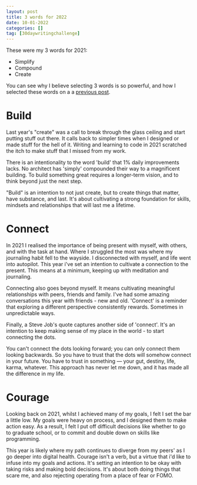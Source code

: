 ```yaml
---
layout: post
title: 3 words for 2022
date: 10-01-2022
categories: []
tag: [30daywritingchallenge]
---
```


These were my 3 words for 2021:

* Simplify
* Compound
* Create

You can see why I believe selecting 3 words is so powerful, and how I selected these words on a a <a href="{% post_url 2022-01-10-threewords2021 %}">previous post</a>.

# Build

Last year's "create" was a call to break through the glass ceiling and start putting stuff out there. It calls back to simpler times when I designed or made stuff for the hell of it. Writing and learning to code in 2021 scratched the itch to make stuff that I missed from my work.

There is an intentionality to the word 'build' that 1% daily improvements lacks. No architect has 'simply' compounded their way to a magnificent building. To build something great requires a longer-term vision, and to think beyond just the next step.

"Build" is an intention to not just create, but to create things that matter, have substance, and last. It's about cultivating a strong foundation for skills, mindsets and relationships that will last me a lifetime.

# Connect

In 2021 I realised the importance of being present with myself, with others, and with the task at hand. Where I struggled the most was where my journaling habit fell to the wayside. I disconnected with myself, and life went into autopilot. This year i've set an intention to cultivate a connection to the present. This means at a minimum, keeping up with meditation and journaling.

Connecting also goes beyond myself. It means cultivating meaningful relationships with peers, friends and family. I've had some amazing conversations this year with friends - new and old. 'Connect' is a reminder that exploring a different perspective consistently rewards. Sometimes in unpredictable ways.

Finally, a Steve Job's quote captures another side of 'connect'. It's an intention to keep making sense of my place in the world - to start connecting the dots.

You can't connect the dots looking forward; you can only connect them looking backwards. So you have to trust that the dots will somehow connect in your future. You have to trust in something — your gut, destiny, life, karma, whatever. This approach has never let me down, and it has made all the difference in my life.

# Courage

Looking back on 2021, whilst I achieved many of my goals, I felt I set the bar a little low. My goals were heavy on process, and I designed them to make action easy. As a result, I felt I put off difficult decisions like whether to go to graduate school, or to commit and double down on skills like programming.

This year is likely where my path continues to diverge from my peers' as I go deeper into digital health. Courage isn't a verb, but a virtue that i'd like to infuse into my goals and actions. It's setting an intention to be okay with taking risks and making bold decisions. It's about both doing things that scare me, and also rejecting operating from a place of fear or FOMO.

‍


